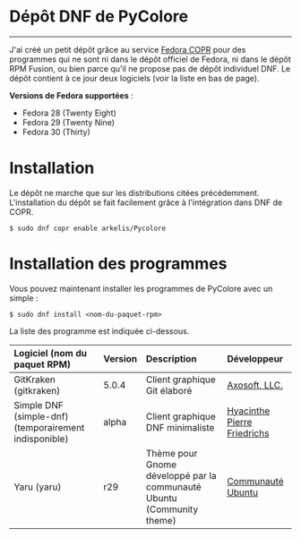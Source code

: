 <!--
.. title: Dépôt DNF de PyColore
.. hidetitle: yes
.. slug: depot-dnf
.. date: 2018-12-06 23:20:28 UTC+01:00
.. tags: 
.. category: 
.. link: 
.. description: 
.. type: text
-->

<h1 class="page-title">Dépôt DNF de PyColore</h1>
<hr class="title-hr">

J'ai créé un petit dépôt grâce au service [Fedora COPR](https://copr.fedorainfracloud.org/)
pour des programmes qui ne sont ni dans le dépôt officiel de Fedora, ni dans le dépôt RPM Fusion,
ou bien parce qu'il ne propose pas de dépôt individuel DNF. Le dépôt contient à ce jour deux
logiciels (voir la liste en bas de page).

**Versions de Fedora supportées** :

* Fedora 28 (Twenty Eight)
* Fedora 29 (Twenty Nine)
* Fedora 30 (Thirty)

# Installation

Le dépôt ne marche que sur les distributions citées précédemment. L'installation du dépôt se
fait facilement grâce à l'intégration dans DNF de COPR.

```
$ sudo dnf copr enable arkelis/Pycolore
```

# Installation des programmes

Vous pouvez maintenant installer les programmes de PyColore avec un simple :

```
$ sudo dnf install <nom-du-paquet-rpm>
```

La liste des programme est indiquée ci-dessous.


| **Logiciel (nom du paquet RPM)** | **Version** | **Description**                  | **Développeur**                                                   |
|:---------------------------------|:------------|:---------------------------------|:------------------------------------------------------------------|
| GitKraken (gitkraken)            | 5.0.4       | Client graphique Git élaboré     | [Axosoft, LLC.](https://www.gitkraken.com/)                       |
| Simple DNF (simple-dnf) (temporairement indisponible)         | alpha       | Client graphique DNF minimaliste | [Hyacinthe Pierre Friedrichs](http://3615.hyakosm.net/portfolio/) |
| Yaru (yaru)                      | r29           | Thème pour Gnome développé par la communauté Ubuntu (Community theme) | [Communauté Ubuntu](https://github.com/ubuntu/yaru) |
